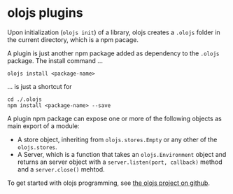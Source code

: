 # olojs plugins

Upon initialization (`olojs init`) of a library, olojs creates a `.olojs`
folder in the current directory, which is a npm pacage.

A plugin is just another npm package added as dependency to the `.olojs`
package. The install command ...

```
olojs install <package-name>
```

... is just a shortcut for

```
cd ./.olojs
npm install <package-name> --save
```

A plugin npm package can expose one or more of the following objects as main
export of a module:

* A store object, inheriting from `olojs.stores.Empty` or any other of the 
  `olojs.stores`.
* A Server, which is a function that takes an `olojs.Environment` object and
  returns an server object with a `server.listen(port, callback)` method and a
  `server.close()` mehtod.
    
To get started with olojs programming, see [the olojs project on github](https://github.com/onlabsorg/olojs/blob/master/README.md).
